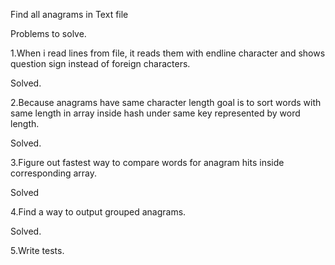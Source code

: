 Find all anagrams in Text file

Problems to solve.

1.When i read lines from file, it reads them with endline character and shows question sign instead of foreign characters.

Solved.

2.Because anagrams have same character length goal is to sort words with same length in array inside hash under same key represented by word length.

Solved.

3.Figure out fastest way to compare words for anagram hits inside corresponding array.

Solved

4.Find a way to output grouped anagrams.

Solved.

5.Write tests.



